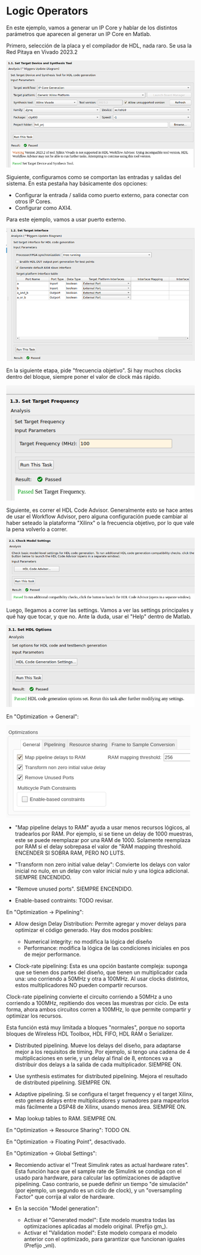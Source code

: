 # Logic Operators

En este ejemplo, vamos a generar un IP Core y hablar de los distintos parámetros que aparecen al generar un IP Core en Matlab.

Primero, selección de la placa y el compilador de HDL, nada raro. Se usa la Red Pitaya en Vivado 2023.2

![Alt text](images/11.png)

Siguiente, configuramos como se comportan las entradas y salidas del sistema. En esta pestaña hay básicamente dos opciones:

* Configurar la entrada / salida como puerto externo, para conectar con otros IP Cores.
* Configurar como AXI4.

Para este ejemplo, vamos a usar puerto externo.

![Alt text](images/12.png)

En la siguiente etapa, pide "frecuencia objetivo". Si hay muchos clocks dentro del bloque, siempre poner el valor de clock más rápido.

![Alt text](images/13.png)

Siguiente, es correr el HDL Code Advisor. Generalmente esto se hace antes de usar el Workflow Advisor, pero alguna configuración puede cambiar al haber seteado la plataforma "Xilinx" o la frecuencia objetivo, por lo que vale la pena volverlo a correr.

![Alt text](images/21.png)

Luego, llegamos a correr las settings. Vamos a ver las settings principales y qué hay que tocar, y que no. Ante la duda, usar el "Help" dentro de Matlab.

![Alt text](images/31.png)

En "Optimization -> General":

![Alt text](images/optimization_general.png)

* "Map pipeline delays to RAM" ayuda a usar menos recursos lógicos, al tradearlos por RAM. Por ejemplo, si se tiene un delay de 1000 muestras, este se puede reemplazar por una RAM de 1000. Solamente reemplaza por RAM si el delay sobrepasa el valor de "RAM mapping threshold. ENCENDER SI SOBRA RAM, PERO NO LUTS.

* "Transform non zero initial value delay": Convierte los delays con valor inicial no nulo, en un delay con valor inicial nulo y una lógica adicional. SIEMPRE ENCENDIDO.

* "Remove unused ports". SIEMPRE ENCENDIDO.

* Enable-based contraints: TODO revisar.

En "Optimization -> Pipelining":

* Allow design Delay Distribution: Permite agregar y mover delays para optimizar el código generado. Hay dos modos posibles:
  * Numerical integrity: no modifica la lógica del diseño
  * Performance: modifica la lógica de las condiciones iniciales en pos de mejor performance.

* Clock-rate pipelining: Esta es una opción bastante compleja: suponga que se tienen dos partes del diseño, que tienen un multiplicador cada una: uno corriendo a 50MHz y otra a 100MHz. Al usar clocks distintos, estos multiplicadores NO pueden compartir recursos.

Clock-rate pipelining convierte el circuito corriendo a 50MHz a uno corriendo a 100MHz, repitiendo dos veces las muestras por ciclo. De esta forma, ahora ambos circuitos corren a 100MHz, lo que permite compartir y optimizar los recursos.

Esta función está muy limitada a bloques "normales", porque no soporta bloques de Wireless HDL Toolbox, HDL FIFO, HDL RAM o Serializer.

* Distributed pipelining. Mueve los delays del diseño, para adaptarse mejor a los requisitos de timing. Por ejemplo, si tengo una cadena de 4 multiplicaciones en serie, y un delay al final de 8, entonces va a distribuir dos delays a la salida de cada multiplicador. SIEMPRE ON.

* Use synthesis estimates for distributed pipelining. Mejora el resultado de distributed pipelining. SIEMPRE ON.

* Adaptive pipelining. Si se configura el target frequency y el target Xilinx, esto genera delays entre multiplicadores y sumadores para mapearlos más fácilmente a DSP48 de Xilinx, usando menos área. SIEMPRE ON.

* Map lookup tables to RAM. SIEMPRE ON.

En "Optimization -> Resource Sharing": TODO ON.

En "Optimization -> Floating Point", desactivado.

En "Optimization -> Global Settings":

* Recomiendo activar el "Treat Simulink rates as actual hardware rates". Esta función hace que el sample rate de Simulink se condiga con el usado para hardware, para calcular las optimizaciones de adaptive pipelining. Caso contrario, se puede definir un tiempo "de simulación" (por ejemplo, un segundo es un ciclo de clock), y un "oversampling Factor" que corrija al valor de hardware.

* En la sección "Model generation":
  * Activar el "Generated model": Este modelo muestra todas las optimizaciones aplicadas al modelo original. (Prefijo gm_).
  * Activar el "Validation model": Este modelo compara el modelo anterior con el optimizado, para garantizar que funcionan iguales (Prefijo _vnl).

